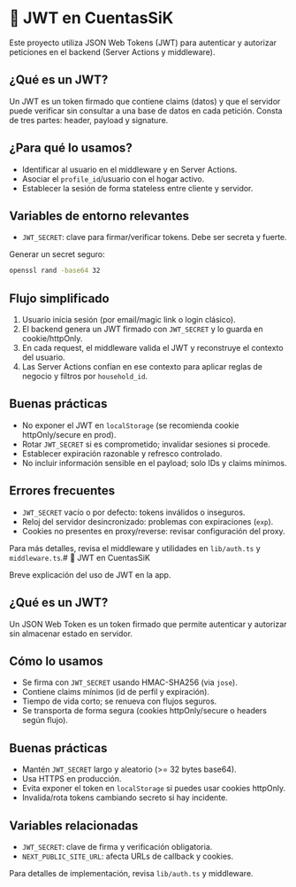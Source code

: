# 🔐 JWT en CuentasSiK

Este proyecto utiliza JSON Web Tokens (JWT) para autenticar y autorizar peticiones en el backend (Server Actions y middleware).

## ¿Qué es un JWT?
Un JWT es un token firmado que contiene claims (datos) y que el servidor puede verificar sin consultar a una base de datos en cada petición. Consta de tres partes: header, payload y signature.

## ¿Para qué lo usamos?
- Identificar al usuario en el middleware y en Server Actions.
- Asociar el `profile_id`/usuario con el hogar activo.
- Establecer la sesión de forma stateless entre cliente y servidor.

## Variables de entorno relevantes
- `JWT_SECRET`: clave para firmar/verificar tokens. Debe ser secreta y fuerte.

Generar un secret seguro:
```bash
openssl rand -base64 32
```

## Flujo simplificado
1. Usuario inicia sesión (por email/magic link o login clásico).
2. El backend genera un JWT firmado con `JWT_SECRET` y lo guarda en cookie/httpOnly.
3. En cada request, el middleware valida el JWT y reconstruye el contexto del usuario.
4. Las Server Actions confían en ese contexto para aplicar reglas de negocio y filtros por `household_id`.

## Buenas prácticas
- No exponer el JWT en `localStorage` (se recomienda cookie httpOnly/secure en prod).
- Rotar `JWT_SECRET` si es comprometido; invalidar sesiones si procede.
- Establecer expiración razonable y refresco controlado.
- No incluir información sensible en el payload; solo IDs y claims mínimos.

## Errores frecuentes
- `JWT_SECRET` vacío o por defecto: tokens inválidos o inseguros.
- Reloj del servidor desincronizado: problemas con expiraciones (`exp`).
- Cookies no presentes en proxy/reverse: revisar configuración del proxy.

Para más detalles, revisa el middleware y utilidades en `lib/auth.ts` y `middleware.ts`.# 🔐 JWT en CuentasSiK

Breve explicación del uso de JWT en la app.

## ¿Qué es un JWT?

Un JSON Web Token es un token firmado que permite autenticar y autorizar sin almacenar estado en servidor.

## Cómo lo usamos

- Se firma con `JWT_SECRET` usando HMAC-SHA256 (via `jose`).
- Contiene claims mínimos (id de perfil y expiración).
- Tiempo de vida corto; se renueva con flujos seguros.
- Se transporta de forma segura (cookies httpOnly/secure o headers según flujo).

## Buenas prácticas

- Mantén `JWT_SECRET` largo y aleatorio (>= 32 bytes base64).
- Usa HTTPS en producción.
- Evita exponer el token en `localStorage` si puedes usar cookies httpOnly.
- Invalida/rota tokens cambiando secreto si hay incidente.

## Variables relacionadas

- `JWT_SECRET`: clave de firma y verificación obligatoria.
- `NEXT_PUBLIC_SITE_URL`: afecta URLs de callback y cookies.

Para detalles de implementación, revisa `lib/auth.ts` y middleware.
